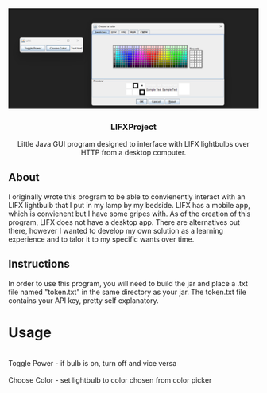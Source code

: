 <div align="center">
  <a href="https://github.com/othneildrew/Best-README-Template">
    <img src="images/screenshot.png" alt="Logo">
  </a>

  <h3 align="center">LIFXProject</h3>

  <p align="center">
    Little Java GUI program designed to interface with LIFX lightbulbs over HTTP from a desktop computer.
  </p>
</div>

## About

I originally wrote this program to be able to convienently interact with an LIFX lightbulb that I put in my lamp by my bedside. LIFX has a mobile app, which is convienent but I have some gripes with. As of the creation of this program, 
LIFX does not have a desktop app. There are alternatives out there, however I wanted to develop my own solution as a learning experience and to talor it to my specific wants over time.

## Instructions

In order to use this program, you will need to build the jar and place a .txt file named "token.txt" in the same directory as your jar. The token.txt file contains your API key, pretty self explanatory.

# Usage

<br>
Toggle Power - if bulb is on, turn off and vice versa
</br>

<br>
Choose Color - set lightbulb to color chosen from color picker
</br>
